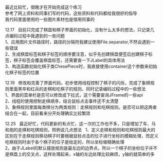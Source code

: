 最近比较忙，很晚才在开始完成这个练习  
参考了网上资料和同事们写的代码，这些资料和代码都给我很好的指导  
我代码里面使用的一些图片素材也是借用同事的

12.17  
目前只完成了棋盘和棋子界面的初始化，没有什么太多的想法，只记录几点编码过程中我遇到的一些问题  
1、应用图片文件路径时，路径的分隔符我建议使用File.separator,不然会遇到一些错误  
2、生成棋盘标签和棋子标签的顺序要注意，似乎先创建棋盘便签后创建棋子标签，棋子标签会覆盖棋盘标签，还需要查一下JLabel的具体用法  
3、构造函数初始化棋子类ChesePiece时，我直接使用container这个参数来初始化棋子标签的位置  
 
12.19  
修改和完善了界面代码，初步使用线程控制了棋子的闪烁，完成了象棋规则里面黑卒和红兵的走棋和吃棋子的规则，同时记录编码过程中的一些想法  
1、界面的菜单栏是否可以修改成下拉式，这个需要查询JFrame的一些api  
2、线程的使用控制走棋顺序，结合鼠标点击事件还不太清楚  
3、象棋规则里面每类棋分为两类规则：走棋规则和吃棋规则。是否可以把这两者结合在一起，目前看来分开处理确实比较繁琐

12.25  
最近好忙，代码更新的有点忙，这一次的工作也不多，只是增加了车、马和炮的走棋和吃棋规则，照例说几点想法  
1、定义走棋和规则和吃棋规则最大的区别在于走棋规则移动棋子时要根据鼠标点击的位子进行坐标的模糊处理，而定义吃棋规则时由于各个棋子的位子是给定的，所以坐标做精确处理  
2，由于JLabel的默认摆放规则是最左边的边界点，所以一个棋子的坐标位子并不是棋盘上的交叉点，这样处理起来，x轴的左边处理比较麻烦，y轴的就简单的多 
